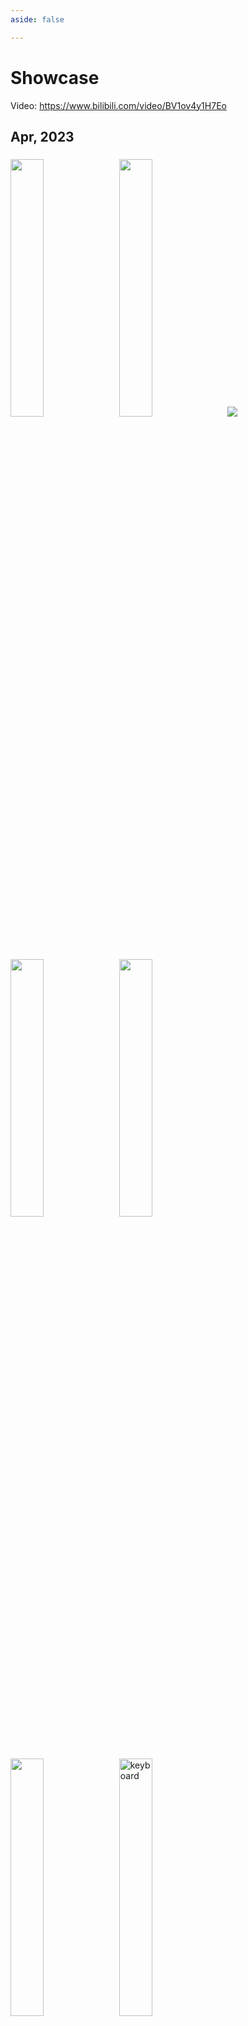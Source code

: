 ```yaml
---
aside: false

---
```

<style>
img.sm {
    width: 32.5%;
    /* width: 400px; */
    display: inline-block;

    /* border: 1px solid #c8ccd1; */
    /* background-color: #f8f9fa; */
    /* padding: 24px 16px; */
    margin: 6px 6px 6px 0;
}
</style>
<script setup>

    
</script>

# Showcase

Video:
https://www.bilibili.com/video/BV1ov4y1H7Eo


## Apr, 2023

<img class="sm" src="./res/ss230403-1.png">
<img class="sm" src="./res/2023-04-02_11.58.18AM.png">

<img src="./res/2023-04-02_12.00.09PM.png">

<img class="sm" src="./res/2023-04-02_12.00.20PM.png">
<img class="sm" src="./res/2023-04-02_11.58.40AM.png">
<img class="sm" src="./res/2023-04-01_4.55.42PM.png">

<img alt="keyboard" class="sm" src="./res/2023-04-02_11.57.54AM.png">

<img class="sm" src="./res/2023-04-02_11.43.47AM.png">
<img class="sm" src="./res/2023-04-01_11.32.28AM.png">
<img class="sm" src="./res/2023-04-01_4.45.50PM.png">
<img class="sm" src="./res/2023-04-01_4.42.53PM.png">


## Mar, 2023

<img class="sm" src="./res/2023-03-30_2.16.12PM.png">

<img class="sm" src="./res/qs230310-5.png">
<img class="sm" src="./res/qs20230915101144.png">


<img src="./res/qs230310-1.png">
<img class="sm" src="./res/2023-03-10_5.25.38PM.png">


---

<img class="sm" src="./res/2023-02-14_9.28.28PM.png">
<img class="sm" src="./res/2023-01-30_4.17.49PM.png">
<img class="sm" src="./res/2022-12-16_12.43.08PM.png">
<img class="sm" src="./res/2022-12-14_4.08.29PM.png">
<img class="sm" src="./res/2022-12-07_1.21.43PM.png">
<!-- <img class="sm" src="./res/2022-11-30_12.43.47PM.png"> -->



<img class="sm" src="./res/2022-11-30_12.09.19PM.png">
<img class="sm" src="./res/2022-11-30_11.57.09PM.png">
<img class="sm" src="./res/2022-11-30_2.25.13PM.png">
<!-- <img class="sm" src="./res/2022-11-30_2.18.35PM.png"> -->
<img class="sm" src="./res/2022-11-30_2.04.02PM.png">
<img class="sm" src="./res/2022-11-30_1.49.13PM.png">
<img class="sm" src="./res/2022-11-29_2.00.32PM.png">
<img class="sm" src="./res/2022-11-28_1.41.24PM.png">
<img class="sm" src="./res/2022-11-14_9.22.44PM.png">
<img class="sm" src="./res/2022-08-22_2.33.21PM.png">
<img class="sm" src="./res/2022-08-20_2.47.56PM.png">
<img class="sm" src="./res/2022-08-14_10.21.34AM.png">
<img class="sm" src="./res/2022-08-14_3.08.16PM.png" alt="landscap">
<!-- <img class="sm" src="./res/2022-07-29_12.15.26PM.png"> -->
<img class="sm" src="./res/2022-07-09_12.11.16AM.png">
<img class="sm" src="./res/2022-07-09_12.04.09AM.png">
<img class="sm" src="./res/2022-04-26_8.59.14PM.png">
<img class="sm" src="./res/2022-04-26_7.31.58PM.png" alt="glaciar">
<img class="sm" src="./res/2022-04-19_4.15.02AM.png">
<img class="sm" src="./res/2021-02-25_4.10.44PM.png">
<img class="sm" src="./res/2021-02-25_4.14.57PM.png">
<img class="sm" src="./res/qs20230915085034.png">
<img class="sm" src="./res/qs20230915085020.png">
<!-- <img class="sm" src="./res/non/qs20230915084959.png"> -->
<img class="sm" src="./res/qs20230915084936.png">
<img class="sm" src="./res/qs20230915081826.png">